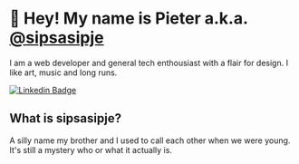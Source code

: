 # :punch: Hey! My name is Pieter a.k.a. [@sipsasipje](https://github.com/sipsasipje)

I am a web developer and general tech enthousiast with a flair for design. I like art, music and long runs.

[![Linkedin Badge](https://img.shields.io/badge/-pieter-blue?style=flat&logo=Linkedin&logoColor=white&link=https://www.linkedin.com/in/pieter-huurman-56a2199/)](https://www.linkedin.com/in/pieter-huurman-56a2199/)

## What is sipsasipje?

A silly name my brother and I used to call each other when we were young. It's still a mystery who or what it actually is.

